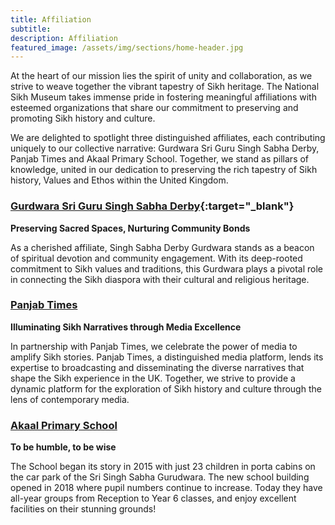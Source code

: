 ```yaml
---
title: Affiliation
subtitle:
description: Affiliation
featured_image: /assets/img/sections/home-header.jpg
---
```


At the heart of our mission lies the spirit of unity and collaboration, as we strive to weave together the vibrant tapestry of Sikh heritage. The National Sikh Museum takes immense pride in fostering meaningful affiliations with esteemed organizations that share our commitment to preserving and promoting Sikh history and culture.

We are delighted to spotlight three distinguished affiliates, each contributing uniquely to our collective narrative: Gurdwara Sri Guru Singh Sabha Derby, Panjab Times and Akaal Primary School. Together, we stand as pillars of knowledge, united in our dedication to preserving the rich tapestry of Sikh history, Values and Ethos within the United Kingdom.

### [Gurdwara Sri Guru Singh Sabha Derby](https://sgssderby.com){:target="_blank"}

**Preserving Sacred Spaces, Nurturing Community Bonds**

As a cherished affiliate, Singh Sabha Derby Gurdwara stands as a beacon of spiritual devotion and community engagement. With its deep-rooted commitment to Sikh values and traditions, this Gurdwara plays a pivotal role in connecting the Sikh diaspora with their cultural and religious heritage.

### [Panjab Times](https://panjabtimes.uk)

**Illuminating Sikh Narratives through Media Excellence**

In partnership with Panjab Times, we celebrate the power of media to amplify Sikh stories. Panjab Times, a distinguished media platform, lends its expertise to broadcasting and disseminating the diverse narratives that shape the Sikh experience in the UK. Together, we strive to provide a dynamic platform for the exploration of Sikh history and culture through the lens of contemporary media.

### [Akaal Primary School](https://www.nishkamschooltrust.org/aps/)

  **To be humble, to be wise**
  
The School began its story in 2015 with just 23 children in porta cabins on the car park of the Sri Singh Sabha Gurudwara. The new school building opened in 2018 where pupil numbers continue to increase. Today they have all-year groups from Reception to Year 6 classes, and enjoy excellent facilities on their stunning grounds!
